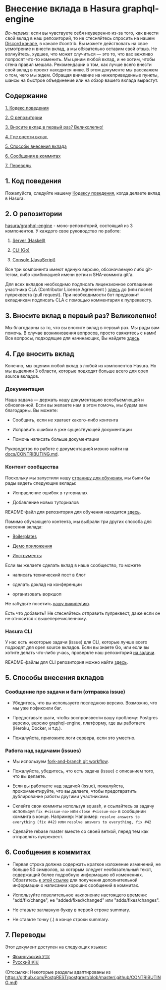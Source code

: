 # Внесение вклада в Hasura graphql-engine

_Во-первых_: если вы чувствуете себя неуверенно из-за того, как внести свой вклад в наш репозиторий, то не стесняйтесь спросить на нашем [Discord канале](https://discordapp.com/invite/hasura), в канале #contrib. Вы можете действовать на свое усмотрение и внести вклад, а мы обязательно оставим свой отзыв. Не волнуйтесь, худшее, что может случиться — это то, что вас вежливо попросят что-то изменить. Мы ценим любой вклад, и не хотим, чтобы стена правил мешала.
Рекомендации о том, как лучше всего внести свой вклад в проект находятся ниже. В этом документе мы расскажем о том, чего мы ждем. Обращая внимание на нижеприведенные пункты, шансы на быстрое объединение или на обзор вашего вклада вырастут.

## Содержание

[1. Кодекс поведения ](#code-of-conduct)

[2. О репозитории ](#overview)

[3. Вносите вклад в первый раз? Великолепно! ](#first-timers)

[4. Где внести вклад ](#areas)

[5. Способы внесения вклада ](#ways)

[6. Сообщения в коммитах ](#commit-messages)

[7. Переводы ](#translations)

<a name="code-of-conduct"></a>

## 1. Код поведения

Пожалуйста, следуйте нашему [Кодексу поведения](code-of-conduct.md), когда делаете вклад в Hasura.

<a name="overview"></a>

## 2. О репозитории

[hasura/graphql-engine](https://github.com/hasura/graphql-engine) - моно-репозиторий, состоящий из 3 компонентов. У каждого свое руководство по работе:

1. [Server (Haskell)](server/CONTRIBUTING.md)

2. [CLI (Go)](cli/CONTRIBUTING.md)

3. [Console (JavaScript)](console/README.md#contributing-to-hasura-console)

Все три компонента имеют единую версию, обозначаемую либо git-тегом, либо комбинацией имени ветки и SHA-коммита git'а.

Для всех вкладов необходимо подписать лицензионное соглашение участника CLA (Contributor License Agreement ) [здесь](https://cla-assistant.io/hasura/graphql-engine) до (или после) пулреквеста (pull request). При необходимости бот предложит вкладчикам подписать CLA с помощью комментария к пулреквесту.

<a name="first-timers"></a>

## 3. Вносите вклад в первый раз? Великолепно!

Мы благодарны за то, что вы вносите вклад в первый раз. Мы рады вам помочь. В случае возникновения вопросов, просто свяжитесь с нами!
Все вопросы, подходящие для начинающих, Вы найдете [здесь](https://github.com/hasura/graphql-engine/issues?q=is%3Aopen+is%3Aissue+label%3A%22good+first+issue%22).

<a name="areas"></a>

## 4. Где вносить вклад

Конечно, мы оценим любой вклад в любой из компонентов Hasura. Но мы выделили 3 области, которые подходят больше всего для open source вкладов.

### Документация

Наша задача — держать нашу документацию всеобъемлющей и обновленной. Если вы желаете нам в этом помочь, мы будем вам благодарны. Вы можете:

- Сообщить, если не хватает какого-либо контента

- Исправить ошибки в уже существующей документации

- Помочь написать больше документации

Руководство по работе с документацией можно найти на [docs/CONTRIBUTING.md](docs/CONTRIBUTING.md).

### Контент сообщества 

Поскольку мы запустили нашу [страницу для обучения](https://hasura.io/learn/), мы были бы рады видеть следующие вклады:

- Исправление ошибок в туториалах

- Добавление новых туториалов

README-файл для репозитория для обучения находится [здесь](https://github.com/hasura/learn-graphql).

Помимо обучающего контента, мы выбрали три других способа для внесения вклада:

- [Boilerplates](https://github.com/hasura/graphql-engine/tree/master/community/boilerplates)

- [Демо приложения](https://github.com/hasura/graphql-engine/tree/master/community/sample-apps)

- [Инструменты](community/tools)

Если вы желаете сделать вклад в наше сообщество, то можете

- написать технический пост в блог

- сделать доклад на конференции

- организовать воркшоп

Не забудьте посетить [нашу википедию](https://github.com/hasura/graphql-engine/wiki/Community-Wiki).

Есть что добавить? Не стесняйтесь отправить пулреквест, даже если он не относится к вышеперечисленному.

### Hasura CLI

У нас есть некоторые задачи (issue) для CLI, которые лучше всего подходят для open source вкладов. Если вы знаете Go, или если вы хотите делать что-либо учась, проверьте наш репозиторий [на задачи](https://github.com/hasura/graphql-engine/issues?q=is%3Aopen+is%3Aissue+label%3Ac%2Fcli+label%3A%22help+wanted%22).

README-файлы для CLI репозитория можно найти [здесь](https://github.com/hasura/graphql-engine/tree/master/cli).

<a name="ways"></a>

## 5. Способы внесения вкладов

### Сообщение про задачи и баги (отправка issue)

- Убедитесь, что вы используете последнюю версию. Возможно, что мы уже пофиксили баг.

- Предоставьте шаги, чтобы воспроизвести вашу проблему: Postgres версию, версию graphql-engine, платформу, где вы работаете (Heroku, Docker, и т.д.).

- Пожалуйста, приложите логи сервера, если это уместно.

### Работа над задачами (issues)

- Мы используем [fork-and-branch git workflow](https://blog.scottlowe.org/2015/01/27/using-fork-branch-git-workflow/).

- Пожалуйста, убедитесь, что есть задача (issue) с описанием того, что вы делаете.

- Если вы работаете над задачей (issue), пожалуйста, прокомментируйте, что вы делаете, чтобы предотвратить дублирование работы другими участниками.

- Склейте свои коммиты используя squash, и ссылайтесь за задачу используя `fix #<issue-no>` или `close #<issue-no>` в сообщении коммита в конце. Например:
  Например: `resolve answers to everything (fix #42)` или `resolve answers to everything, fix #42`

- Сделайте rebase master вместе со своей веткой, перед тем как отправлять пулреквест.

<a name="commit-messages"></a>

## 6. Сообщения в коммитах

- Первая строка должна содержать краткое изложение изменений, не больше 50 символов,
  за которым следует необязательный текст, содержащий более подробную информацию об изменениях. 
  Обратитесь [к этой ссылке](https://github.com/erlang/otp/wiki/writing-good-commit-messages)
  для получения дополнительной информации о написании хороших сообщений в коммитах.

- Используйте повелительное наклонение настоящего времени: "add/fix/change", не "added/fixed/changed" или "adds/fixes/changes".

- Не ставьте заглавную букву в первой строке summary.

- Не ставьте точку (.) в конце строки summary.

<a name="translations"></a>

## 7. Переводы

Этот документ доступен на следующих языках:

- [Французский 🇫🇷](translations/CONTRIBUTING.french.md)
- [Русский 🇷🇺](translations/CONTRIBUTING.russian.md)

(Отссылки: Некоторые разделы адаптированы из https://github.com/PostgREST/postgrest/blob/master/.github/CONTRIBUTING.md)
